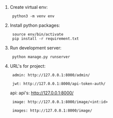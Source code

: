 1) Create virtual env:

        python3 -m venv env


2) Install python packages:

        source env/bin/activate
        pip install -r requirement.txt

3) Run development server:

        python manage.py runserver

4) URL's for project:

        admin: http://127.0.0.1:8000/admin/
    
        jwt: http://127.0.0.1:8000/api-token-auth/
    
    api: 
        api's: http://127.0.0.1:8000/
        
        image: http://127.0.0.1:8000/image/<int:id>
        
        images: http://127.0.0.1:8000/image/
